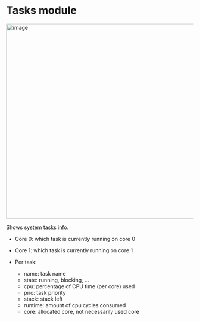 # Tasks module

<img width="522" alt="image" src="https://github.com/user-attachments/assets/68cbbef1-bcd7-4333-a4d9-904d3e08b243" />

Shows system tasks info.

* Core 0: which task is currently running on core 0
* Core 1: which task is currently running on core 1

* Per task:
    * name: task name
    * state: running, blocking, ...
    * cpu: percentage of CPU time (per core) used
    * prio: task priority
    * stack: stack left
    * runtime: amount of cpu cycles consumed
    * core: allocated core, not necessarily used core

